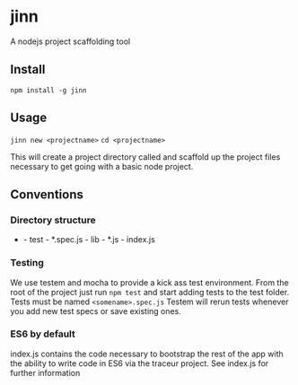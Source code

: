 jinn
====

A nodejs project scaffolding tool

## Install

`npm install -g jinn`

## Usage

`jinn new <projectname>`
`cd <projectname>`

This will create a project directory called <projectname> and scaffold up
the project files necessary to get going with a basic node project.

## Conventions

### Directory structure

- <projectname>
  - test
    - *.spec.js
  - lib
    - *.js
  - index.js

### Testing

We use testem and mocha to provide a kick ass test environment. From the root
of the project just run `npm test` and start adding tests to the test folder.
Tests must be named `<somename>.spec.js` Testem will rerun tests whenever you
add new test specs or save existing ones.

### ES6 by default

index.js contains the code necessary to bootstrap the rest of the app with
the ability to write code in ES6 via the traceur project. See index.js for
further information
